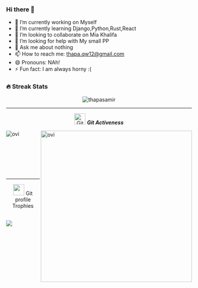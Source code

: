 ### Hi there 👋


- 🔭 I’m currently working on Myself
- 🌱 I’m currently learning Django,Python,Rust,React
- 👯 I’m looking to collaborate on Mia Khalifa
- 🤔 I’m looking for help with My small PP
- 💬 Ask me about nothing
- 📫 How to reach me: thapa.qw12@gmail.com
- 😄 Pronouns: NAh!
- ⚡ Fun fact: I am always horny :(

### 🔥 Streak Stats
<p align="center"><img src="https://github-readme-streak-stats.herokuapp.com/?user=thapasamir&theme=algolia" alt="thapasamir"  /></p>

<hr>
<p align="center">
 <img src="https://media.giphy.com/media/W5eoZHPpUx9sapR0eu/giphy.gif" width="30px" alt="Git"/>&nbsp;<i><b>Git Activeness</b></i></p>
 
<p><img align="left" src="https://github-readme-stats.vercel.app/api/top-langs?username=thapasamir&show_icons=true&locale=en&layout=compact&theme=chartreuse-dark" alt="ovi" /></p>
<p>&nbsp;<img align="right" src="https://github-readme-stats.vercel.app/api?username=thapasamir&show_icons=true&locale=en&theme=chartreuse-dark" alt="ovi" width="410" /></p>
<br><br><br><br><br>

<hr>

<p align="center"><img src="https://media.giphy.com/media/QaMcXSekUWx7aogAUr/giphy.gif" width="30" />&nbsp;Git profile Trophies</p><br>
<img src="https://github-profile-trophy.vercel.app/?username=thapasamir&theme=juicyfresh&no-bg=true" />


